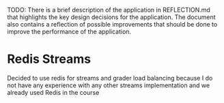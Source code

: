 TODO: There is a brief description of the application in REFLECTION.md that highlights the key design decisions for the application. The document also contains a reflection of possible improvements that should be done to improve the performance of the application.

# Redis Streams

Decided to use redis for streams and grader load balancing because I do not have any experience with any other streams implementation and we already used Redis in the course
